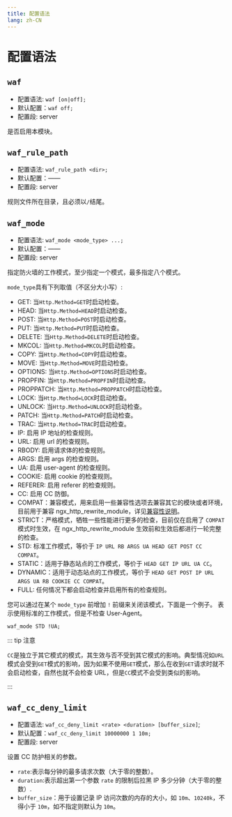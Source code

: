 ```yaml
---
title: 配置语法
lang: zh-CN
---
```


# 配置语法

## `waf`

* 配置语法: `waf [on|off];`
* 默认配置：`waf off;`
* 配置段: server

是否启用本模块。

## `waf_rule_path`

* 配置语法: `waf_rule_path <dir>;`
* 默认配置：——
* 配置段: server

规则文件所在目录，且必须以`/`结尾。

## `waf_mode`

* 配置语法: `waf_mode <mode_type> ...;`
* 默认配置：——
* 配置段: server

指定防火墙的工作模式，至少指定一个模式，最多指定八个模式。

`mode_type`具有下列取值（不区分大小写）:
* GET: 当`Http.Method=GET`时启动检查。
* HEAD: 当`Http.Method=HEAD`时启动检查。
* POST: 当`Http.Method=POST`时启动检查。
* PUT: 当`Http.Method=PUT`时启动检查。
* DELETE: 当`Http.Method=DELETE`时启动检查。
* MKCOL: 当`Http.Method=MKCOL`时启动检查。
* COPY: 当`Http.Method=COPY`时启动检查。
* MOVE: 当`Http.Method=MOVE`时启动检查。
* OPTIONS: 当`Http.Method=OPTIONS`时启动检查。
* PROPFIN: 当`Http.Method=PROPFIN`时启动检查。
* PROPPATCH: 当`Http.Method=PROPPATCH`时启动检查。
* LOCK: 当`Http.Method=LOCK`时启动检查。
* UNLOCK: 当`Http.Method=UNLOCK`时启动检查。
* PATCH: 当`Http.Method=PATCH`时启动检查。
* TRAC: 当`Http.Method=TRAC`时启动检查。
* IP: 启用 IP 地址的检查规则。
* URL: 启用 url 的检查规则。
* RBODY: 启用请求体的检查规则。
* ARGS: 启用 args 的检查规则。
* UA: 启用 user-agent 的检查规则。
* COOKIE: 启用 cookie 的检查规则。
* REFERER: 启用 referer 的检查规则。
* CC: 启用 CC 防御。
* COMPAT：兼容模式，用来启用一些兼容性选项去兼容其它的模块或者环境，目前用于兼容 ngx_http_rewrite_module，详见[兼容性说明](/zh-cn/guide/compatibility.md)。
* STRICT：严格模式，牺牲一些性能进行更多的检查，目前仅在启用了 `COMPAT` 模式时生效，在 ngx_http_rewrite_module 生效前和生效后都进行一轮完整的检查。
* STD: 标准工作模式，等价于 `IP URL RB ARGS UA HEAD GET POST CC COMPAT`。
* STATIC：适用于静态站点的工作模式，等价于 `HEAD GET IP URL UA CC`。
* DYNAMIC：适用于动态站点的工作模式，等价于 `HEAD GET POST IP URL ARGS UA RB COOKIE CC COMPAT`。
* FULL: 任何情况下都会启动检查并启用所有的检查规则。

您可以通过在某个 `mode_type` 前增加 `!` 前缀来关闭该模式，下面是一个例子。
表示使用标准的工作模式，但是不检查 User-Agent。

```nginx
waf_mode STD !UA;
```

::: tip 注意

`CC`是独立于其它模式的模式，其生效与否不受到其它模式的影响。典型情况如`URL`模式会受到`GET`模式的影响，因为如果不使用`GET`模式，那么在收到`GET`请求时就不会启动检查，自然也就不会检查 URL，但是`CC`模式不会受到类似的影响。

:::

## `waf_cc_deny_limit`

* 配置语法: `waf_cc_deny_limit <rate> <duration> [buffer_size]`;
* 默认配置：`waf_cc_deny_limit 10000000 1 10m;`
* 配置段: server

设置 CC 防护相关的参数。

* `rate`:表示每分钟的最多请求次数（大于零的整数）。
* `duration`:表示超出第一个参数 `rate` 的限制后拉黑 IP 多少分钟（大于零的整数）.
* `buffer_size`：用于设置记录 IP 访问次数的内存的大小，如 `10m`、`10240k`，不得小于 `10m`，如不指定则默认为 `10m`。  
